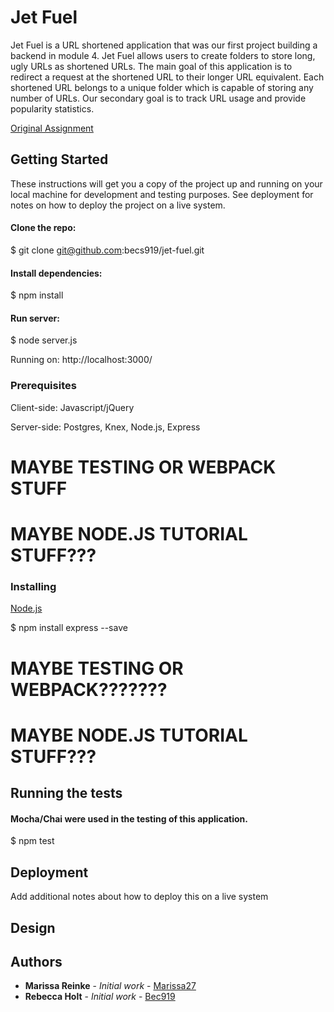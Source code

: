 # Jet Fuel

Jet Fuel is a URL shortened application that was our first project building a backend in module 4. Jet Fuel allows users to create folders to store long, ugly URLs as shortened URLs. The main goal of this application is to redirect a request at the shortened URL to their longer URL equivalent. Each shortened URL belongs to a unique folder which is capable of storing any number of URLs. Our secondary goal is to track URL usage and provide popularity statistics.

[Original Assignment](http://frontend.turing.io/projects/jet-fuel.html)

## Getting Started

These instructions will get you a copy of the project up and running on your local machine for development and testing purposes. See deployment for notes on how to deploy the project on a live system.

#### Clone the repo: 
$ git clone git@github.com:becs919/jet-fuel.git

#### Install dependencies:
$ npm install 

#### Run server: 
$ node server.js 

Running on: 
http://localhost:3000/

### Prerequisites

Client-side: Javascript/jQuery 

Server-side: Postgres, Knex, Node.js, Express 


# MAYBE TESTING OR WEBPACK STUFF 
# MAYBE NODE.JS TUTORIAL STUFF???

### Installing

[Node.js](https://nodejs.org/en/download/)

$ npm install express --save

# MAYBE TESTING OR WEBPACK???????
# MAYBE NODE.JS TUTORIAL STUFF???

## Running the tests

#### Mocha/Chai were used in the testing of this application. 

$ npm test 

## Deployment

Add additional notes about how to deploy this on a live system

## Design

## Authors

* **Marissa Reinke** - *Initial work* - [Marissa27](https://github.com/marissa27)
* **Rebecca Holt** - *Initial work* - [Bec919](https://github.com/becs919) 
